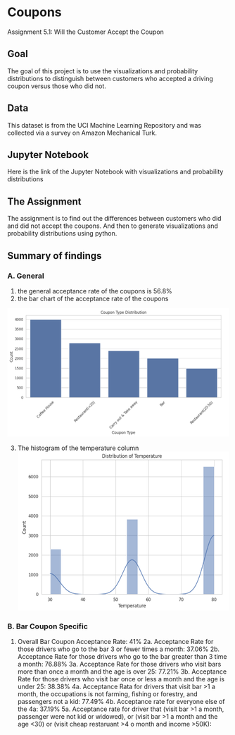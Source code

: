 # Coupons
Assignment 5.1: Will the Customer Accept the Coupon

## Goal
The goal of this project is to use the visualizations and probability distributions to distinguish between customers who accepted a driving coupon versus those who did not.

## Data
This dataset is from the UCI Machine Learning Repository and was collected via a survey on Amazon Mechanical Turk.

## Jupyter Notebook
Here is the link of the Jupyter Notebook with visualizations and probability distributions

## The Assignment
The assignment is to find out the differences between customers who did and did not accept the coupons.  And then to generate visualizations and probability distributions using python.

## Summary of findings

### A. General
1. the general acceptance rate of the coupons is 56.8%
2. the bar chart of the acceptance rate of the coupons

![image_alt](https://github.com/StanleyWan/Coupon/blob/main/findings/Coupon_Type_Distribution.png)

3. The histogram of the temperature column
![image_alt](https://github.com/StanleyWan/Coupon/blob/main/findings/temperature%20distribution.png)

### B. Bar Coupon Specific

1. Overall Bar Coupon Acceptance Rate: 41%
2a. Acceptance Rate for those drivers who go to the bar 3 or fewer times a month: 37.06%
2b. Acceptance Rate for those drivers who go to the bar greater than 3 time a month: 76.88%
3a. Acceptance Rate for those drivers who visit bars more than once a month and the age is over 25: 77.21%
3b. Acceptance Rate for those drivers who visit bar once or less a month and the age is under 25: 38.38%
4a. Acceptance Rata for drivers that visit bar >1 a month, the occupations is not farming, fishing or forestry, and passengers not a kid: 77.49%
4b. Acceptance rate for everyone else of the 4a: 37.19%
5a. Acceptance rate for driver that (visit bar >1 a month, passenger were not kid or widowed), or (visit bar >1 a month and the age <30) or (visit cheap restaruant >4 o month and income >50K): 
